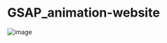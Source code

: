 ﻿# GSAP_animation-website
![image](https://github.com/user-attachments/assets/90391f66-2da2-401a-b36b-fbe63476f79e)
